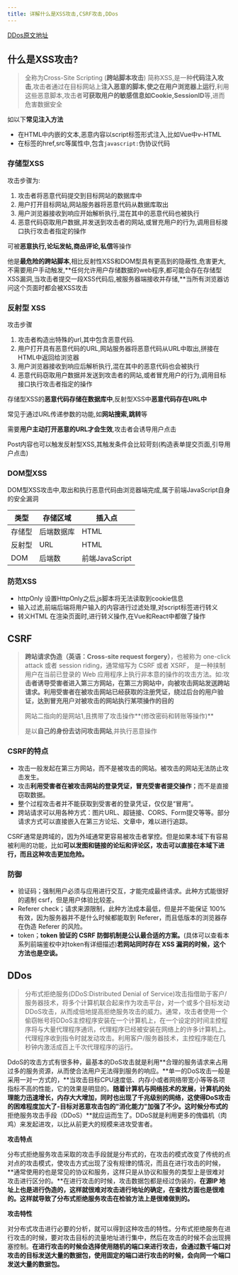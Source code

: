 ```yaml
---
title: 详解什么是XSS攻击,CSRF攻击,DDos
---
```


[DDos原文地址](https://juejin.cn/post/6844903657792602120)

## 什么是XSS攻击?

> 全称为Cross-Site Scripting (**跨站脚本攻击**) 简称XSS,是一种**代码注入攻击**,攻击者通过在目标网站上**注入恶意的脚本,使之在用户浏览器上运行**,利用这些恶意脚本,攻击者**可获取用户的敏感信息如Cookie,SessionID**等,进而危害数据安全

如以下**常见注入方法**

- 在HTML中内嵌的文本,恶意内容以script标签形式注入,比如Vue中v-HTML
- 在标签的href,src等属性中,包含`javascript:`伪协议代码

### 存储型XSS

攻击步骤为:

1. 攻击者将恶意代码提交到目标网站的数据库中
2. 用户打开目标网站,网站服务器将恶意代码从数据库取出
3. 用户浏览器接收到响应开始解析执行,混在其中的恶意代码也被执行
4. 恶意代码窃取用户数据,并发送到攻击者的网站,或冒充用户的行为,调用目标接口执行攻击者指定的操作

可被**恶意执行,论坛发帖,商品评论,私信**等操作

他是**最危险的跨站脚本**,相比反射性XSS和DOM型具有更高到的隐蔽性,危害更大,不需要用户手动触发,**任何允许用户存储数据的web程序,都可能会存在存储型XSS漏洞,当攻击者提交一段XSS代码后,被服务器端接收并存储,**当所有浏览器访问这个页面时都会被XSS攻击

### 反射型 XSS

攻击步骤

1. 攻击者构造出特殊的url,其中包含恶意代码.
2. 用户打开具有恶意代码的URL,网站服务器将恶意代码从URL中取出,拼接在HTML中返回给浏览器
3. 用户浏览器接收到响应后解析执行,混在其中的恶意代码也会被执行
4. 恶意代码窃取用户数据并发送到攻击者的网站,或者冒充用户的行为,调用目标接口执行攻击者指定的操作

存储型XSS的**恶意代码存储在数据库中**,反射型XSS中**恶意代码存在URL中**

常见于通过URL传递参数的功能,如**网站搜索,跳转**等

需要**用户主动打开恶意的URL才会生效**,攻击者会诱导用户点击

Post内容也可以触发反射型XSS,其触发条件会比较苛刻(构造表单提交页面,引导用户点击)

### DOM型XSS

DOM型XSS攻击中,取出和执行恶意代码由浏览器端完成,属于前端JavaScript自身的安全漏洞

| 类型   | 存储区域   | 插入点         |
| ------ | ---------- | -------------- |
| 存储型 | 后端数据库 | HTML           |
| 反射型 | URL        | HTML           |
| DOM    | 后端数     | 前端JavaScript |

### 防范XSS

- httpOnly 设置HttpOnly之后,js脚本将无法读取到cookie信息
- 输入过滤,前端后端将用户输入的内容进行过滤处理,对script标签进行转义
- 转义HTML 在渲染页面时,进行转义操作,在Vue和React中都做了操作

## CSRF

> **跨站请求伪造（英语：Cross-site request forgery）**，也被称为 one-click attack 或者 session riding，通常缩写为 CSRF 或者 XSRF， 是一种挟制用户在当前已登录的 Web 应用程序上执行非本意的操作的攻击方法。如:攻**击者诱导受害者进入第三方网站，在第三方网站中，向被攻击网站发送跨站请求。利用受害者在被攻击网站已经获取的注册凭证，绕过后台的用户验证，达到冒充用户对被攻击的网站执行某项操作的目的**
>
> 网站二指向的是网站1,且携带了攻击操作**(修改密码和转账等操作)**
>
> 是以**自己的身份去访问攻击网站**,并执行恶意操作

### CSRF的特点

- 攻击一般发起在第三方网站，而不是被攻击的网站。被攻击的网站无法防止攻击发生。
- 攻击**利用受害者在被攻击网站的登录凭证，冒充受害者提交操作**；而不是直接窃取数据。
- 整个过程攻击者并不能获取到受害者的登录凭证，仅仅是“冒用”。
- 跨站请求可以用各种方式：图片URL、超链接、CORS、Form提交等等。部分请求方式可以直接嵌入在第三方论坛、文章中，难以进行追踪。

CSRF通常是跨域的，因为外域通常更容易被攻击者掌控。但是如果本域下有容易被利用的功能，比如**可以发图和链接的论坛和评论区，攻击可以直接在本域下进行，而且这种攻击更加危险。**

### 防御

- 验证码；强制用户必须与应用进行交互，才能完成最终请求。此种方式能很好的遏制 csrf，但是用户体验比较差。
- Referer check；请求来源限制，此种方法成本最低，但是并不能保证 100% 有效，因为服务器并不是什么时候都能取到 Referer，而且低版本的浏览器存在伪造 Referer 的风险。
- token；**token 验证的 CSRF 防御机制是公认最合适的方案。**(具体可以查看本系列前端鉴权中对token有详细描述)**若网站同时存在 XSS 漏洞的时候，这个方法也是空谈。**

## DDos

> 分布式拒绝服务(DDoS:Distributed Denial of Service)攻击指借助于客户/服务器技术，将多个计算机联合起来作为攻击平台，对一个或多个目标发动DDoS攻击，从而成倍地提高拒绝服务攻击的威力。通常，攻击者使用一个偷窃帐号将DDoS主控程序安装在一个计算机上，在一个设定的时间主控程序将与大量代理程序通讯，代理程序已经被安装在网络上的许多计算机上。代理程序收到指令时就发动攻击。利用客户/服务器技术，主控程序能在几秒钟内激活成百上千次代理程序的运行。

 DdoS的攻击方式有很多种，最基本的DoS攻击就是利用**合理的服务请求来占用过多的服务资源，从而使合法用户无法得到服务的响应。**单一的DoS攻击一般是采用一对一方式的，**当攻击目标CPU速度低、内存小或者网络带宽小等等各项指标不高的性能，它的效果是明显的。**随着计算机与网络技术的发展，计算机的处理能力迅速增长，内存大大增加，同时也出现了千兆级别的网络，这使得DoS攻击的困难程度加大了-目标对恶意攻击包的"消化能力"加强了不少。这时候分布式的**拒绝服务攻击手段（DDoS）**就应运而生了。DDoS就是利用更多的傀儡机（肉鸡）来发起进攻，以比从前更大的规模来进攻受害者。

**攻击特点**

​    分布式拒绝服务攻击采取的攻击手段就是分布式的，在攻击的模式改变了传统的点对点的攻击模式，使攻击方式出现了没有规律的情况，而且在进行攻击的时候，**通常使用的也是常见的协议和服务，这样只是从协议和服务的类型上是很难对攻击进行区分的。**在进行攻击的时候，攻击数据包都是经过伪装的，**在源IP 地址上也是进行伪造的，这样就很难对攻击进行地址的确定，在查找方面也是很难的。这样就导致了分布式拒绝服务攻击在检验方法上是很难做到的。**

**攻击特性**

​    对分布式攻击进行必要的分析，就可以得到这种攻击的特性。分布式拒绝服务在进行攻击的时候，要对攻击目标的流量地址进行集中，然后在攻击的时候不会出现拥塞控制。**在进行攻击的时候会选择使用随机的端口来进行攻击，会通过数千端口对攻击的目标发送大量的数据包，使用固定的端口进行攻击的时候，会向同一个端口发送大量的数据包。**